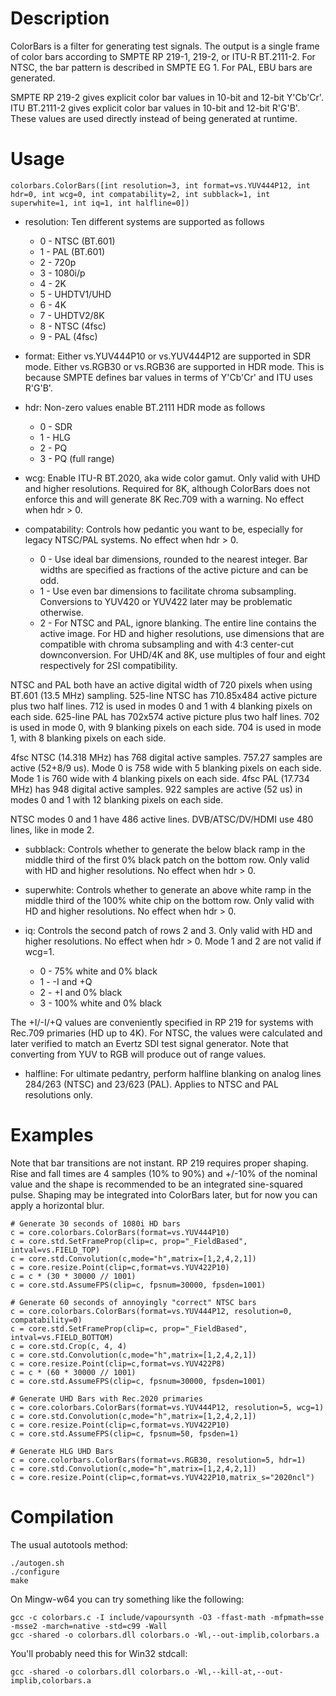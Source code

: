 Description
===========

ColorBars is a filter for generating test signals.  The output is a single frame of color bars according to SMPTE RP 219-1, 219-2, or ITU-R BT.2111-2.  For NTSC, the bar pattern is described in SMPTE EG 1.  For PAL, EBU bars are generated.

SMPTE RP 219-2 gives explicit color bar values in 10-bit and 12-bit Y'Cb'Cr'.  ITU BT.2111-2 gives explicit color bar values in 10-bit and 12-bit R'G'B'.  These values are used directly instead of being generated at runtime.


Usage
=====

    colorbars.ColorBars([int resolution=3, int format=vs.YUV444P12, int hdr=0, int wcg=0, int compatability=2, int subblack=1, int superwhite=1, int iq=1, int halfline=0])

* resolution: Ten different systems are supported as follows
   * 0 - NTSC (BT.601)
   * 1 - PAL (BT.601)
   * 2 - 720p
   * 3 - 1080i/p
   * 4 - 2K
   * 5 - UHDTV1/UHD
   * 6 - 4K
   * 7 - UHDTV2/8K
   * 8 - NTSC (4fsc)
   * 9 - PAL (4fsc)

* format: Either vs.YUV444P10 or vs.YUV444P12 are supported in SDR mode. Either vs.RGB30 or vs.RGB36 are supported in HDR mode. This is because SMPTE defines bar values in terms of Y'Cb'Cr' and ITU uses R'G'B'.

* hdr: Non-zero values enable BT.2111 HDR mode as follows
   * 0 - SDR
   * 1 - HLG
   * 2 - PQ
   * 3 - PQ (full range)

* wcg: Enable ITU-R BT.2020, aka wide color gamut.  Only valid with UHD and higher resolutions.  Required for 8K, although ColorBars does not enforce this and will generate 8K Rec.709 with a warning.  No effect when hdr > 0.

* compatability: Controls how pedantic you want to be, especially for legacy NTSC/PAL systems.  No effect when hdr > 0.
   * 0 - Use ideal bar dimensions, rounded to the nearest integer.  Bar widths are specified as fractions of the active picture and can be odd.
   * 1 - Use even bar dimensions to facilitate chroma subsampling.  Conversions to YUV420 or YUV422 later may be problematic otherwise.
   * 2 - For NTSC and PAL, ignore blanking.  The entire line contains the active image.  For HD and higher resolutions, use dimensions that are compatible with chroma subsampling and with 4:3 center-cut downconversion.  For UHD/4K and 8K, use multiples of four and eight respectively for 2SI compatibility.

NTSC and PAL both have an active digital width of 720 pixels when using BT.601 (13.5 MHz) sampling.
525-line NTSC has 710.85x484 active picture plus two half lines. 712 is used in modes 0 and 1 with 4 blanking pixels on each side.
625-line PAL has 702x574 active picture plus two half lines.  702 is used in mode 0, with 9 blanking pixels on each side.  704 is used in mode 1, with 8 blanking pixels on each side.

4fsc NTSC (14.318 MHz) has 768 digital active samples.  757.27 samples are active (52+8/9 us).  Mode 0 is 758 wide with 5 blanking pixels on each side.  Mode 1 is 760 wide with 4 blanking pixels on each side.
4fsc PAL (17.734 MHz) has 948 digital active samples.  922 samples are active (52 us) in modes 0 and 1 with 12 blanking pixels on each side.

NTSC modes 0 and 1 have 486 active lines.  DVB/ATSC/DV/HDMI use 480 lines, like in mode 2.

* subblack: Controls whether to generate the below black ramp in the middle third of the first 0% black patch on the bottom row.  Only valid with HD and higher resolutions.  No effect when hdr > 0.

* superwhite: Controls whether to generate an above white ramp in the middle third of the 100% white chip on the bottom row.  Only valid with HD and higher resolutions.  No effect when hdr > 0.

* iq: Controls the second patch of rows 2 and 3.  Only valid with HD and higher resolutions.  No effect when hdr > 0.  Mode 1 and 2 are not valid if wcg=1.
   * 0 - 75% white and 0% black
   * 1 - -I and +Q
   * 2 - +I and 0% black
   * 3 - 100% white and 0% black

The +I/-I/+Q values are conveniently specified in RP 219 for systems with Rec.709 primaries (HD up to 4K).  For NTSC, the values were calculated and later verified to match an Evertz SDI test signal generator.  Note that converting from YUV to RGB will produce out of range values.

* halfline: For ultimate pedantry, perform halfline blanking on analog lines 284/263 (NTSC) and 23/623 (PAL).  Applies to NTSC and PAL resolutions only.

Examples
=====
Note that bar transitions are not instant.  RP 219 requires proper shaping.  Rise and fall times are 4 samples (10% to 90%) and +/-10% of the nominal value and the shape is recommended to be an integrated sine-squared pulse.  Shaping may be integrated into ColorBars later, but for now you can apply a horizontal blur.

    # Generate 30 seconds of 1080i HD bars
    c = core.colorbars.ColorBars(format=vs.YUV444P10)
    c = core.std.SetFrameProp(clip=c, prop="_FieldBased", intval=vs.FIELD_TOP)
    c = core.std.Convolution(c,mode="h",matrix=[1,2,4,2,1])
    c = core.resize.Point(clip=c,format=vs.YUV422P10)
    c = c * (30 * 30000 // 1001)
    c = core.std.AssumeFPS(clip=c, fpsnum=30000, fpsden=1001)
    
    # Generate 60 seconds of annoyingly "correct" NTSC bars
    c = core.colorbars.ColorBars(format=vs.YUV444P12, resolution=0, compatability=0)
    c = core.std.SetFrameProp(clip=c, prop="_FieldBased", intval=vs.FIELD_BOTTOM)
    c = core.std.Crop(c, 4, 4)
    c = core.std.Convolution(c,mode="h",matrix=[1,2,4,2,1])
    c = core.resize.Point(clip=c,format=vs.YUV422P8)
    c = c * (60 * 30000 // 1001)
    c = core.std.AssumeFPS(clip=c, fpsnum=30000, fpsden=1001)
    
    # Generate UHD Bars with Rec.2020 primaries
    c = core.colorbars.ColorBars(format=vs.YUV444P12, resolution=5, wcg=1)
    c = core.std.Convolution(c,mode="h",matrix=[1,2,4,2,1])
    c = core.resize.Point(clip=c,format=vs.YUV422P10)
    c = core.std.AssumeFPS(clip=c, fpsnum=50, fpsden=1)

    # Generate HLG UHD Bars
    c = core.colorbars.ColorBars(format=vs.RGB30, resolution=5, hdr=1)
    c = core.std.Convolution(c,mode="h",matrix=[1,2,4,2,1])
    c = core.resize.Point(clip=c,format=vs.YUV422P10,matrix_s="2020ncl")

Compilation
===========
The usual autotools method:
```
./autogen.sh
./configure
make
```

On Mingw-w64 you can try something like the following:
```
gcc -c colorbars.c -I include/vapoursynth -O3 -ffast-math -mfpmath=sse -msse2 -march=native -std=c99 -Wall
gcc -shared -o colorbars.dll colorbars.o -Wl,--out-implib,colorbars.a
```
You'll probably need this for Win32 stdcall:
```
gcc -shared -o colorbars.dll colorbars.o -Wl,--kill-at,--out-implib,colorbars.a
```